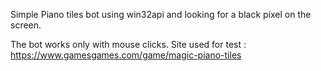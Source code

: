 Simple Piano tiles bot using win32api and looking for a black pixel on the screen.

The bot works only with mouse clicks. Site used for test : https://www.gamesgames.com/game/magic-piano-tiles

